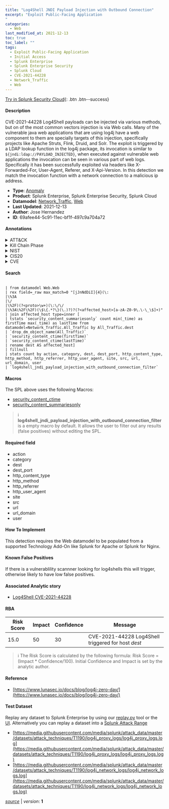 ```yaml
---
title: "Log4Shell JNDI Payload Injection with Outbound Connection"
excerpt: "Exploit Public-Facing Application
"
categories:
  - Web
last_modified_at: 2021-12-13
toc: true
toc_label: ""
tags:
  - Exploit Public-Facing Application
  - Initial Access
  - Splunk Enterprise
  - Splunk Enterprise Security
  - Splunk Cloud
  - CVE-2021-44228
  - Network_Traffic
  - Web
---
```




[Try in Splunk Security Cloud](https://www.splunk.com/en_us/products/cyber-security.html){: .btn .btn--success}

#### Description

CVE-2021-44228 Log4Shell payloads can be injected via various methods, but on of the most common vectors injection is via Web calls. Many of the vulnerable java web applications that are using log4j have a web component to them are specially targets of this injection, specifically projects like Apache Struts, Flink, Druid, and Solr. The exploit is triggered by a LDAP lookup function in the log4j package, its invocation is similar to `${jndi:ldap://PAYLOAD_INJECTED}`, when executed against vulnerable web applications the invocation can be seen in various part of web logs. Specifically it has been successfully exploited via headers like X-Forwarded-For, User-Agent, Referer, and X-Api-Version. In this detection we match the invocation function with a network connection to a malicious ip address.

- **Type**: [Anomaly](https://github.com/splunk/security_content/wiki/Detection-Analytic-Types)
- **Product**: Splunk Enterprise, Splunk Enterprise Security, Splunk Cloud
- **Datamodel**: [Network_Traffic](https://docs.splunk.com/Documentation/CIM/latest/User/NetworkTraffic), [Web](https://docs.splunk.com/Documentation/CIM/latest/User/Web)
- **Last Updated**: 2021-12-13
- **Author**: Jose Hernandez
- **ID**: 69afee44-5c91-11ec-bf1f-497c9a704a72


#### Annotations

<details>
  <summary>ATT&CK</summary>

<div markdown="1">


| ID             | Technique        |  Tactic             |
| -------------- | ---------------- |-------------------- |
| [T1190](https://attack.mitre.org/techniques/T1190/) | Exploit Public-Facing Application | Initial Access |

</div>
</details>


<details>
  <summary>Kill Chain Phase</summary>

<div markdown="1">

* Exploitation


</div>
</details>


<details>
  <summary>NIST</summary>

<div markdown="1">

* DE.CM



</div>
</details>

<details>
  <summary>CIS20</summary>

<div markdown="1">

* CIS 3
* CIS 5
* CIS 16



</div>
</details>

<details>
  <summary>CVE</summary>

<div markdown="1">
| ID          | Summary | [CVSS](https://nvd.nist.gov/vuln-metrics/cvss) |
| ----------- | ----------- | -------------- |
| [CVE-2021-44228](https://nvd.nist.gov/vuln/detail/CVE-2021-44228) | Apache Log4j2 2.0-beta9 through 2.15.0 (excluding security releases 2.12.2, 2.12.3, and 2.3.1) JNDI features used in configuration, log messages, and parameters do not protect against attacker controlled LDAP and other JNDI related endpoints. An attacker who can control log messages or log message parameters can execute arbitrary code loaded from LDAP servers when message lookup substitution is enabled. From log4j 2.15.0, this behavior has been disabled by default. From version 2.16.0 (along with 2.12.2, 2.12.3, and 2.3.1), this functionality has been completely removed. Note that this vulnerability is specific to log4j-core and does not affect log4net, log4cxx, or other Apache Logging Services projects. | 9.3 |



</div>
</details>

#### Search 

```

| from datamodel Web.Web 
| rex field=_raw max_match=0 "[jJnNdDiI]{4}(\:
|\%3A
|\/
|\%2F)(?<proto>\w+)(\:\/\/
|\%3A\%2F\%2F)(\$\{.*?\}(\.)?)?(?<affected_host>[a-zA-Z0-9\.\-\_\$]+)" 
| join affected_host type=inner [
| tstats `security_content_summariesonly` count min(_time) as firstTime max(_time) as lastTime from datamodel=Network_Traffic.All_Traffic by All_Traffic.dest 
| `drop_dm_object_name(All_Traffic)` 
| `security_content_ctime(firstTime)` 
| `security_content_ctime(lastTime)` 
| rename dest AS affected_host] 
| fillnull 
| stats count by action, category, dest, dest_port, http_content_type, http_method, http_referrer, http_user_agent, site, src, url, url_domain, user 
| `log4shell_jndi_payload_injection_with_outbound_connection_filter`
```

#### Macros
The SPL above uses the following Macros:
* [security_content_ctime](https://github.com/splunk/security_content/blob/develop/macros/security_content_ctime.yml)
* [security_content_summariesonly](https://github.com/splunk/security_content/blob/develop/macros/security_content_summariesonly.yml)

> :information_source:
> **log4shell_jndi_payload_injection_with_outbound_connection_filter** is a empty macro by default. It allows the user to filter out any results (false positives) without editing the SPL.

#### Required field
* action
* category
* dest
* dest_port
* http_content_type
* http_method
* http_referrer
* http_user_agent
* site
* src
* url
* url_domain
* user


#### How To Implement
This detection requires the Web datamodel to be populated from a supported Technology Add-On like Splunk for Apache or Splunk for Nginx.

#### Known False Positives
If there is a vulnerablility scannner looking for log4shells this will trigger, otherwise likely to have low false positives.

#### Associated Analytic story
* [Log4Shell CVE-2021-44228](/stories/log4shell_cve-2021-44228)




#### RBA

| Risk Score  | Impact      | Confidence   | Message      |
| ----------- | ----------- |--------------|--------------|
| 15.0 | 50 | 30 | CVE-2021-44228 Log4Shell triggered for host $dest$ |


> :information_source:
> The Risk Score is calculated by the following formula: Risk Score = (Impact * Confidence/100). Initial Confidence and Impact is set by the analytic author. 

#### Reference

* [https://www.lunasec.io/docs/blog/log4j-zero-day/](https://www.lunasec.io/docs/blog/log4j-zero-day/)



#### Test Dataset
Replay any dataset to Splunk Enterprise by using our [replay.py](https://github.com/splunk/attack_data#using-replaypy) tool or the [UI](https://github.com/splunk/attack_data#using-ui).
Alternatively you can replay a dataset into a [Splunk Attack Range](https://github.com/splunk/attack_range#replay-dumps-into-attack-range-splunk-server)


* [https://media.githubusercontent.com/media/splunk/attack_data/master/datasets/attack_techniques/T1190/log4j_proxy_logs/log4j_proxy_logs.log](https://media.githubusercontent.com/media/splunk/attack_data/master/datasets/attack_techniques/T1190/log4j_proxy_logs/log4j_proxy_logs.log)
* [https://media.githubusercontent.com/media/splunk/attack_data/master/datasets/attack_techniques/T1190/log4j_network_logs/log4j_network_logs.log](https://media.githubusercontent.com/media/splunk/attack_data/master/datasets/attack_techniques/T1190/log4j_network_logs/log4j_network_logs.log)



[*source*](https://github.com/splunk/security_content/tree/develop/detections/web/log4shell_jndi_payload_injection_with_outbound_connection.yml) \| *version*: **1**